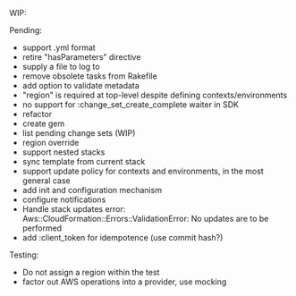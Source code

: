 
WIP:

Pending: 

- support .yml format
- retire "hasParameters" directive
- supply a file to log to
- remove obsolete tasks from Rakefile
- add option to validate metadata
- "region" is required at top-level despite defining contexts/environments
- no support for :change_set_create_complete waiter in SDK
- refactor
- create gem
- list pending change sets (WIP)
- region override
- support nested stacks
- sync template from current stack
- support update policy for contexts and environments, in the most general case
- add init and configuration mechanism
- configure notifications
- Handle stack updates error: Aws::CloudFormation::Errors::ValidationError: No updates are to be performed
- add :client_token for idempotence (use commit hash?)

Testing:

- Do not assign a region within the test
- factor out AWS operations into a provider, use mocking
